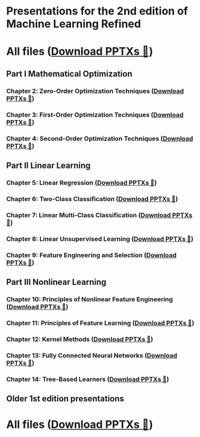 # Presentations for the 2nd edition of Machine Learning Refined

# All files ([Download PPTXs 📄](https://www.dropbox.com/scl/fo/gmk0d2fbbmwu6gggf6tzs/AC8aLlPMxVgHli7m6ACReUk?rlkey=1v840p2ozuw40mpnzvx4ildxw&st=4cf3kjc3&dl=0))

## Part I Mathematical Optimization

### Chapter 2: Zero-Order Optimization Techniques ([Download PPTXs 📄](https://www.dropbox.com/scl/fo/ovmrlv1xjcv58ng2rqu26/AJI1SIGgxtcPDFKaRbSKHNE?rlkey=eixgy0646ll5addkusb44q72r&st=ddyrqupl&dl=0))

### Chapter 3: First-Order Optimization Techniques ([Download PPTXs 📄](https://www.dropbox.com/scl/fo/xs1hawbl18ss9ht1acy34/AH5_CgdF-eHuBW8ABS5fG58?rlkey=vwickkxq4aye6tgqb8y9hx6kb&st=jeqms9h4&dl=0))

### Chapter 4: Second-Order Optimization Techniques ([Download PPTXs 📄](https://www.dropbox.com/scl/fo/s6zutp3d4dvidigrwev9n/ANKa730QJMaHRRImoU-B1x0?rlkey=orpq4f7itz1rhmu2z4lki5mdt&st=00wglkf7&dl=0))

## Part II Linear Learning

### Chapter 5: Linear Regression ([Download PPTXs 📄](https://www.dropbox.com/scl/fo/ylz4jqnx5161swuvuz496/AE-OG8b8j2dcXf3Al09XwZs?rlkey=0xxec2sgeunh21w03aamwdmhb&st=38ytti62&dl=0))

### Chapter 6: Two-Class Classification ([Download PPTXs 📄](https://www.dropbox.com/scl/fo/lxpfn6ujp08cbqccadpq7/AGFNBZvxkZAGlhKku9utONU?rlkey=7580a6t9mfskoigv8wczze1bx&st=v76fgfaw&dl=0))

### Chapter 7: Linear Multi-Class Classification ([Download PPTXs 📄](https://www.dropbox.com/scl/fo/y183wb5j3zzr69z9p9kjx/ADyqsUdKpKKaulWi4PIuhqE?rlkey=8lo7naq2mltjxozyjbu10pvty&st=y0s9krbd&dl=0))

### Chapter 8: Linear Unsupervised Learning ([Download PPTXs 📄](https://www.dropbox.com/scl/fo/c850lig1vv0ug56defqxi/AAJlDOcG6xfv-DErh6tfbqM?rlkey=mzvntzf4o5q249w25vx9xzmis&st=8d3ei92h&dl=0))

### Chapter 9: Feature Engineering and Selection ([Download PPTXs 📄](https://www.dropbox.com/scl/fo/h762ibkrwo2nhhtmrz3fb/AMiM6VfQCUD8eo5iQFQd5KE?rlkey=yb20zrt1bi8zasqscddv1jxwa&st=5sgihtuo&dl=0))

## Part III Nonlinear Learning

### Chapter 10: Principles of Nonlinear Feature Engineering ([Download PPTXs 📄](https://www.dropbox.com/scl/fo/xdve3bqobyqw8ukfvg6lu/ACf71r4tycddANcxWT3LDxE?rlkey=ltjlqggytiihae1fa3r9ssb8w&st=sl9k4n83&dl=0))

### Chapter 11: Principles of Feature Learning ([Download PPTXs 📄](https://www.dropbox.com/scl/fo/xdzs70xy6plmdpzzu0q2v/ALVjPfqRtolSDGIFbAspRbk?rlkey=8z65h1z3d5jtc1ie8jcgd3a8u&st=waalfsgw&dl=0))

### Chapter 12: Kernel Methods ([Download PPTXs 📄](https://www.dropbox.com/scl/fo/uml2xw68xj69w9uh0dlhx/AN74aQutolHw4yYQiCal6x0?rlkey=f14b2wmo1700cdhj6el0x0cne&st=38oew8le&dl=0))

### Chapter 13: Fully Connected Neural Networks ([Download PPTXs 📄](https://www.dropbox.com/scl/fo/fi5g50ss69muxqh82j0vo/AF9g3zTfzmemghI2KJBQagU?rlkey=nt4kww5fudhvlougblfbdohd8&st=abv5f66l&dl=0))

### Chapter 14: Tree-Based Learners ([Download PPTXs 📄](https://www.dropbox.com/scl/fo/vh63blh6hw2aj6tubb3cf/AI34RHOk_g9GuYPX5k5UEVs?rlkey=6rc4yne45kp3dg484bt5olu80&st=u07wimtt&dl=0))

## Older 1st edition presentations

# All files ([Download PPTXs 📄](https://www.dropbox.com/scl/fo/hxa37kkumlzu2dkxkefbu/ABe6JfNp3216ry8X6rgbsa8?rlkey=y9kksj42am61e2hcbc3pdfk0q&st=rr2z6ic6&dl=0))
